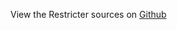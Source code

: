 
<!--
FrozenIsBool False
-->

View the Restricter sources on [Github](https://github.com/Ledoux/ShareYourSystem/tree/master/ShareYourSystem/Itemizers/Installer)

